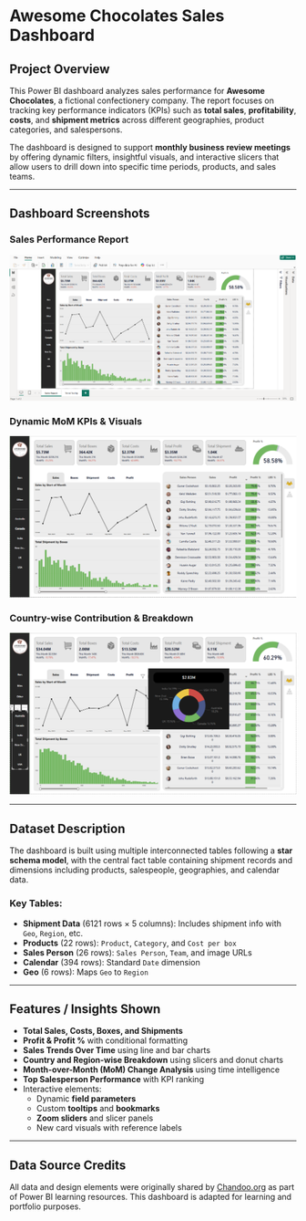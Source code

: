 # Awesome Chocolates Sales Dashboard

## Project Overview

This Power BI dashboard analyzes sales performance for **Awesome Chocolates**, a fictional confectionery company. The report focuses on tracking key performance indicators (KPIs) such as **total sales**, **profitability**, **costs**, and **shipment metrics** across different geographies, product categories, and salespersons.

The dashboard is designed to support **monthly business review meetings** by offering dynamic filters, insightful visuals, and interactive slicers that allow users to drill down into specific time periods, products, and sales teams.

---

## Dashboard Screenshots

### Sales Performance Report

![Sales Dashboard Screenshot 1](./screenshots/1.png)

### Dynamic MoM KPIs & Visuals

![Sales Dashboard Screenshot 2](./screenshots/2.png)

### Country-wise Contribution & Breakdown

![Sales Dashboard Screenshot 3](./screenshots/3.png)

---

## Dataset Description

The dashboard is built using multiple interconnected tables following a **star schema model**, with the central fact table containing shipment records and dimensions including products, salespeople, geographies, and calendar data.

### Key Tables:

- **Shipment Data** (6121 rows × 5 columns): Includes shipment info with `Geo`, `Region`, etc.
- **Products** (22 rows): `Product`, `Category`, and `Cost per box`
- **Sales Person** (26 rows): `Sales Person`, `Team`, and image URLs
- **Calendar** (394 rows): Standard `Date` dimension
- **Geo** (6 rows): Maps `Geo` to `Region`

---

## Features / Insights Shown

- **Total Sales, Costs, Boxes, and Shipments**
- **Profit & Profit %** with conditional formatting
- **Sales Trends Over Time** using line and bar charts
- **Country and Region-wise Breakdown** using slicers and donut charts
- **Month-over-Month (MoM) Change Analysis** using time intelligence
- **Top Salesperson Performance** with KPI ranking
- Interactive elements:
  - Dynamic **field parameters**
  - Custom **tooltips** and **bookmarks**
  - **Zoom sliders** and slicer panels
  - New card visuals with reference labels

---

## Data Source Credits

All data and design elements were originally shared by [Chandoo.org](https://github.com/chandoo-org/Power-BI/) as part of Power BI learning resources. This dashboard is adapted for learning and portfolio purposes.
